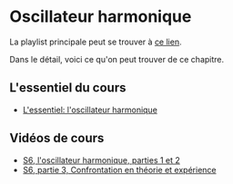 # Oscillateur harmonique

La playlist principale peut se trouver à [ce lien](https://youtube.com/playlist?list=PLEABsk5Xlyk7bLoHb0aPJQ5MGWVMe6GiU).

Dans le détail, voici ce qu'on peut trouver de ce chapitre.

## L'essentiel du cours

* [L'essentiel: l'oscillateur harmonique](https://youtu.be/EMBQCbn9n6k)

## Vidéos de cours

* [S6, l'oscillateur harmonique, parties 1 et 2](https://youtu.be/1G5UsxES9R8)
* [S6, partie 3, Confrontation en théorie et expérience](https://youtu.be/lmoHDhehZrQ)

